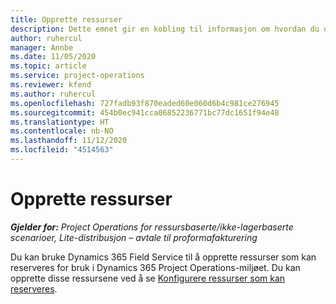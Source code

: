 ```yaml
---
title: Opprette ressurser
description: Dette emnet gir en kobling til informasjon om hvordan du oppretter ressurser som kan reserveres.
author: ruhercul
manager: Annbe
ms.date: 11/05/2020
ms.topic: article
ms.service: project-operations
ms.reviewer: kfend
ms.author: ruhercul
ms.openlocfilehash: 727fadb93f870eaded60e060d6b4c981ce276945
ms.sourcegitcommit: 454b0ec941cca06852236771bc77dc1651f94e48
ms.translationtype: HT
ms.contentlocale: nb-NO
ms.lasthandoff: 11/12/2020
ms.locfileid: "4514563"
---
```

# <a name="create-resources"></a>Opprette ressurser

_**Gjelder for:** Project Operations for ressursbaserte/ikke-lagerbaserte scenarioer, Lite-distribusjon – avtale til proformafakturering_

Du kan bruke Dynamics 365 Field Service til å opprette ressurser som kan reserveres for bruk i Dynamics 365 Project Operations-miljøet. Du kan opprette disse ressursene ved å se [Konfigurere ressurser som kan reserveres](https://docs.microsoft.com/dynamics365/field-service/set-up-bookable-resources).
